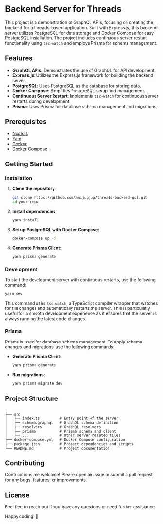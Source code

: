 # Backend Server for Threads

This project is a demonstration of GraphQL APIs, focusing on creating the backend for a threads-based application. Built with Express.js, this backend server utilizes PostgreSQL for data storage and Docker Compose for easy PostgreSQL installation. The project includes continuous server restart functionality using `tsc-watch` and employs Prisma for schema management.

## Features

- **GraphQL APIs**: Demonstrates the use of GraphQL for API development.
- **Express.js**: Utilizes the Express.js framework for building the backend server.
- **PostgreSQL**: Uses PostgreSQL as the database for storing data.
- **Docker Compose**: Simplifies PostgreSQL setup and management.
- **Continuous Server Restart**: Implements `tsc-watch` for continuous server restarts during development.
- **Prisma**: Uses Prisma for database schema management and migrations.

## Prerequisites

- [Node.js](https://nodejs.org/)
- [Yarn](https://yarnpkg.com/)
- [Docker](https://www.docker.com/)
- [Docker Compose](https://docs.docker.com/compose/)

## Getting Started

### Installation

1. **Clone the repository**:

   ```bash
   git clone https://github.com/amijugjug/threads-backend-gql.git
   cd your-repo
   ```

2. **Install dependencies**:

   ```bash
   yarn install
   ```

3. **Set up PostgreSQL with Docker Compose**:

   ```bash
   docker-compose up -d
   ```

4. **Generate Prisma Client**:
   ```bash
   yarn prisma generate
   ```

### Development

To start the development server with continuous restarts, use the following command:

```bash
yarn dev
```

This command uses `tsc-watch`, a TypeScript compiler wrapper that watches for file changes and automatically restarts the server. This is particularly useful for a smooth development experience as it ensures that the server is always running the latest code changes.

### Prisma

Prisma is used for database schema management. To apply schema changes and migrations, use the following commands:

- **Generate Prisma Client**:

  ```bash
  yarn prisma generate
  ```

- **Run migrations**:
  ```bash
  yarn prisma migrate dev
  ```

## Project Structure

```
.
├── src
│   ├── index.ts         # Entry point of the server
│   ├── schema.graphql   # GraphQL schema definition
│   ├── resolvers        # GraphQL resolvers
│   ├── prisma           # Prisma schema and client
│   └── ...              # Other server-related files
├── docker-compose.yml   # Docker Compose configuration
├── package.json         # Project dependencies and scripts
└── README.md            # Project documentation
```

## Contributing

Contributions are welcome! Please open an issue or submit a pull request for any bugs, features, or improvements.

## License

Feel free to reach out if you have any questions or need further assistance.

Happy coding! 🚀
